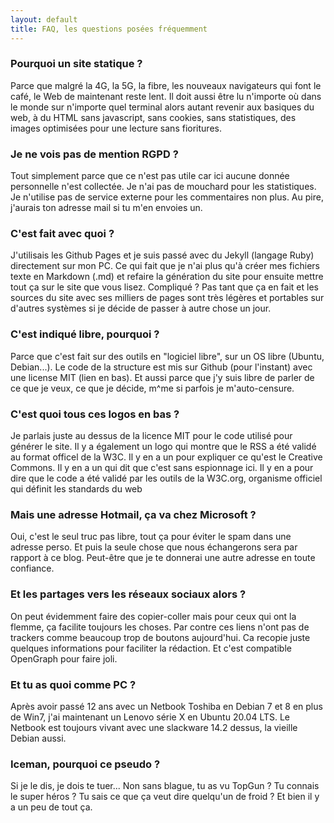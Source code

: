 ```yaml
---
layout: default
title: FAQ, les questions posées fréquemment
---
```


### Pourquoi un site statique ?
Parce que malgré la 4G, la 5G, la fibre, les nouveaux navigateurs qui font le café, le Web de maintenant reste lent. Il doit aussi être lu n'importe où dans le monde sur n'importe quel terminal alors autant revenir aux basiques du web, à du HTML sans javascript, sans cookies, sans statistiques, des images optimisées pour une lecture sans fioritures.

### Je ne vois pas de mention RGPD ? 
Tout simplement parce que ce n'est pas utile car ici aucune donnée personnelle n'est collectée. Je n'ai pas de mouchard pour les statistiques. Je n'utilise pas de service externe pour les commentaires non plus. Au pire, j'aurais ton adresse mail si tu m'en envoies un.

### C'est fait avec quoi ? 
J'utilisais les Github Pages et je suis passé avec du Jekyll (langage Ruby) directement sur mon PC. Ce qui fait que je n'ai plus qu'à créer mes fichiers texte en Markdown (.md) et refaire la génération du site pour ensuite mettre tout ça sur le site que vous lisez. Compliqué ? Pas tant que ça en fait et les sources du site avec ses milliers de pages sont très légères et portables sur d'autres systèmes si je décide de passer à autre chose un jour. 

### C'est indiqué libre, pourquoi ? 
Parce que c'est fait sur des outils en "logiciel libre", sur un OS libre (Ubuntu, Debian...). Le code de la structure est mis sur Github (pour l'instant) avec une license MIT (lien en bas). Et aussi parce que j'y suis libre de parler de ce que je veux, ce que je décide, m^me si parfois je m'auto-censure.

### C'est quoi tous ces logos en bas ? 
Je parlais juste au dessus de la licence MIT pour le code utilisé pour générer le site. Il y a également un logo qui montre que le RSS a été validé au format officel de la W3C.
Il y en a un pour expliquer ce qu'est le Creative Commons. 
Il y en a un qui dit que c'est sans espionnage ici.
Il y en a pour dire que le code a été validé par les outils de la W3C.org, organisme officiel qui définit les standards du web

### Mais une adresse Hotmail, ça va chez Microsoft ? 
Oui, c'est le seul truc pas libre, tout ça pour éviter le spam dans une adresse perso. Et puis la seule chose que nous échangerons sera par rapport à ce blog. Peut-être que je te donnerai une autre adresse en toute confiance. 

### Et les partages vers les réseaux sociaux alors ? 
On peut évidemment faire des copier-coller mais pour ceux qui ont la flemme, ça facilite toujours les choses. Par contre ces liens n'ont pas de trackers comme beaucoup trop de boutons aujourd'hui. Ca recopie juste quelques informations pour faciliter la rédaction. Et c'est compatible OpenGraph pour faire joli.

### Et tu as quoi comme PC ? 
Après avoir passé 12 ans avec un Netbook Toshiba en Debian 7 et 8 en plus de Win7, j'ai maintenant un Lenovo série X en Ubuntu 20.04 LTS. Le Netbook est toujours vivant avec une slackware 14.2 dessus, la vieille Debian aussi.

### Iceman, pourquoi ce pseudo ? 
Si je le dis, je dois te tuer... Non sans blague, tu as vu TopGun ? Tu connais le super héros ? Tu sais ce que ça veut dire quelqu'un de froid ? Et bien il y a un peu de tout ça.

